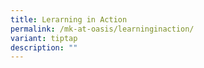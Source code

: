 ```yaml
---
title: Lerarning in Action
permalink: /mk-at-oasis/learninginaction/
variant: tiptap
description: ""
---
```

